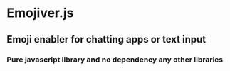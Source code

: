 # Emojiver.js

## Emoji enabler for chatting apps or text input

### Pure javascript library and no dependency any other libraries
